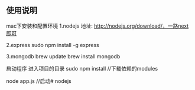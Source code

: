 使用说明
----------------------

mac下安装和配置环境
1.nodejs
地址: http://nodejs.org/download/，一路next即可

2.express
sudo npm install -g express

3.mongodb
brew update
brew install mongodb

启动程序
进入项目的目录
sudo npm install //下载依赖的modules

node app.js  //启动# nodejs
